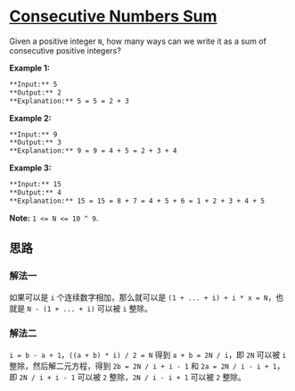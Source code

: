# [Consecutive Numbers Sum](https://leetcode.com/problems/consecutive-numbers-sum/)

Given a positive integer `N`, how many ways can we write it as a sum of consecutive positive integers?

**Example 1:**
```md
**Input:** 5
**Output:** 2
**Explanation:** 5 = 5 = 2 + 3
```
**Example 2:**
```md
**Input:** 9
**Output:** 3
**Explanation:** 9 = 9 = 4 + 5 = 2 + 3 + 4
```
**Example 3:**
```md
**Input:** 15
**Output:** 4
**Explanation:** 15 = 15 = 8 + 7 = 4 + 5 + 6 = 1 + 2 + 3 + 4 + 5
```
**Note:** `1 <= N <= 10 ^ 9`.

## 思路

### 解法一
如果可以是 `i` 个连续数字相加，那么就可以是 `(1 + ... + i) + i * x = N`，也就是 `N - (1 + ... + i)` 可以被 `i` 整除。

### 解法二
`i = b - a + 1`，`((a + b) * i) / 2 = N` 得到 `a + b = 2N / i`，即 `2N` 可以被 `i` 整除，然后解二元方程，得到 `2b = 2N / i + i - 1` 和 `2a = 2N / i - i + 1`，即 `2N / i + i - 1` 可以被 `2` 整除，`2N / i - i + 1` 可以被 `2` 整除。
